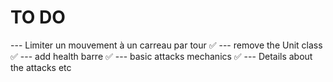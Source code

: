 # TO DO

--- Limiter un mouvement à un carreau par tour  ✅
--- remove the Unit class ✅
--- add health barre ✅
--- basic attacks mechanics ✅
--- Details about the attacks etc
